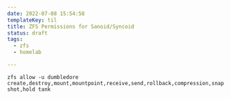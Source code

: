 ```yaml
---
date: 2022-07-08 15:54:58
templateKey: til
title: ZFS Permissions for Sanoid/Syncoid
status: draft
tags:
  - zfs
  - homelab

---
```



`zfs allow -u dumbledore create,destroy,mount,mountpoint,receive,send,rollback,compression,snapshot,hold tank`
